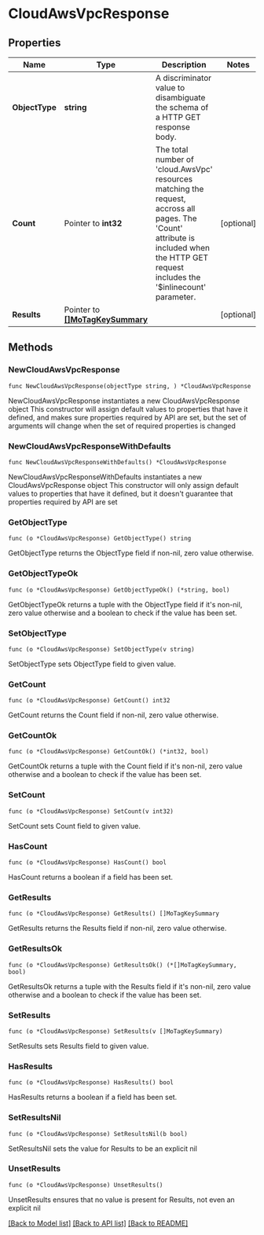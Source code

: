 # CloudAwsVpcResponse

## Properties

Name | Type | Description | Notes
------------ | ------------- | ------------- | -------------
**ObjectType** | **string** | A discriminator value to disambiguate the schema of a HTTP GET response body. | 
**Count** | Pointer to **int32** | The total number of &#39;cloud.AwsVpc&#39; resources matching the request, accross all pages. The &#39;Count&#39; attribute is included when the HTTP GET request includes the &#39;$inlinecount&#39; parameter. | [optional] 
**Results** | Pointer to [**[]MoTagKeySummary**](MoTagKeySummary.md) |  | [optional] 

## Methods

### NewCloudAwsVpcResponse

`func NewCloudAwsVpcResponse(objectType string, ) *CloudAwsVpcResponse`

NewCloudAwsVpcResponse instantiates a new CloudAwsVpcResponse object
This constructor will assign default values to properties that have it defined,
and makes sure properties required by API are set, but the set of arguments
will change when the set of required properties is changed

### NewCloudAwsVpcResponseWithDefaults

`func NewCloudAwsVpcResponseWithDefaults() *CloudAwsVpcResponse`

NewCloudAwsVpcResponseWithDefaults instantiates a new CloudAwsVpcResponse object
This constructor will only assign default values to properties that have it defined,
but it doesn't guarantee that properties required by API are set

### GetObjectType

`func (o *CloudAwsVpcResponse) GetObjectType() string`

GetObjectType returns the ObjectType field if non-nil, zero value otherwise.

### GetObjectTypeOk

`func (o *CloudAwsVpcResponse) GetObjectTypeOk() (*string, bool)`

GetObjectTypeOk returns a tuple with the ObjectType field if it's non-nil, zero value otherwise
and a boolean to check if the value has been set.

### SetObjectType

`func (o *CloudAwsVpcResponse) SetObjectType(v string)`

SetObjectType sets ObjectType field to given value.


### GetCount

`func (o *CloudAwsVpcResponse) GetCount() int32`

GetCount returns the Count field if non-nil, zero value otherwise.

### GetCountOk

`func (o *CloudAwsVpcResponse) GetCountOk() (*int32, bool)`

GetCountOk returns a tuple with the Count field if it's non-nil, zero value otherwise
and a boolean to check if the value has been set.

### SetCount

`func (o *CloudAwsVpcResponse) SetCount(v int32)`

SetCount sets Count field to given value.

### HasCount

`func (o *CloudAwsVpcResponse) HasCount() bool`

HasCount returns a boolean if a field has been set.

### GetResults

`func (o *CloudAwsVpcResponse) GetResults() []MoTagKeySummary`

GetResults returns the Results field if non-nil, zero value otherwise.

### GetResultsOk

`func (o *CloudAwsVpcResponse) GetResultsOk() (*[]MoTagKeySummary, bool)`

GetResultsOk returns a tuple with the Results field if it's non-nil, zero value otherwise
and a boolean to check if the value has been set.

### SetResults

`func (o *CloudAwsVpcResponse) SetResults(v []MoTagKeySummary)`

SetResults sets Results field to given value.

### HasResults

`func (o *CloudAwsVpcResponse) HasResults() bool`

HasResults returns a boolean if a field has been set.

### SetResultsNil

`func (o *CloudAwsVpcResponse) SetResultsNil(b bool)`

 SetResultsNil sets the value for Results to be an explicit nil

### UnsetResults
`func (o *CloudAwsVpcResponse) UnsetResults()`

UnsetResults ensures that no value is present for Results, not even an explicit nil

[[Back to Model list]](../README.md#documentation-for-models) [[Back to API list]](../README.md#documentation-for-api-endpoints) [[Back to README]](../README.md)



